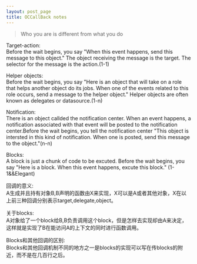 ```yaml
---  
layout: post_page
title: OCCallBack notes
---                   
```

   
>Who you are is different from what you do
  
Target-action:   
Before the wait begins, you say "When this event happens, send this message to this object." The object receiving the message is the target. The selector for the message is the action.(1-1)

Helper objects:    
Before the wait begins, you say "Here is an object that will take on a role that helps another object do its jobs. When one of the events related to this role occurs, send a message to the helper object." Helper objects are often known as delegates or datasource.(1-n)

Notification:    
There is an object callded the notification center. When an event happens, a notification associated with that event will be posted to the notification center.Before the wait begins, you tell the notification center "This object is intersted in this kind of notification. When one is posted, send this message to the object."(n-n)

Blocks:    
A block is just a chunk of code to be excuted. Before the wait begins, you say "Here is a block. When this event happens, excute this block." (1-1&&Elegant)

回调的意义:   
A生成并且持有对象B,B声明的函数由X来实现，X可以是A或者其他对象，X在以上前三种回调分别表示target,delegate,object。

关于blocks:   
A对象给了一个block给B,B负责调用这个block，但是怎样去实现却由A来决定，这样就是实现了B在能访问A的上下文的同时进行函数调用。

Blocks和其他回调的区别:   
Blocks和其他回调机制不同的地方之一是blocks的实现可以写在传blocks的附近，而不是在几百行之后。
